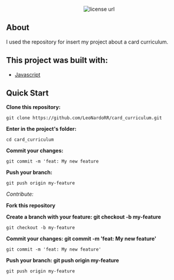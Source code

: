 <p align="center">
  <a>
    <img alt="license url" src="https://img.shields.io/badge/License-GPL--3.0-green?style=for-the-badge&labelColor=1C1E26&color=FDDE4A">
  </a>
</p>

## About

<a>I used the repository for insert my project about a card curriculum.</a>

<!--
## Tests
-->

## This project was built with: 

- [Javascript](https://developer.mozilla.org/pt-BR/docs/Learn/JavaScript/First_steps/What_is_JavaScript)

## Quick Start
**Clone this repository:**
 ```
 git clone https://github.com/LeoNardoRR/card_curriculum.git
 ```
**Enter in the project's folder:**
 ```
 cd card_curriculum
 ```
  
<!--
## 🧾	License
-->

 **Commit your changes:**
 
 ```
 git commit -m 'feat: My new feature
 ```
 
 **Push your branch:** 
 ```
 git push origin my-feature
 ```
 
*Contribute:*

**Fork this repository**

**Create a branch with your feature: git checkout -b my-feature**
```
git checkout -b my-feature
```

**Commit your changes: git commit -m 'feat: My new feature'**
```
git commit -m 'feat: My new feature'
```

**Push your branch: git push origin my-feature**
```
git push origin my-feature
```
